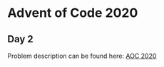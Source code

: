 # Advent of Code 2020

## Day 2

Problem description can be found here: [AOC 2020](https://adventofcode.com/2020/day/2)
